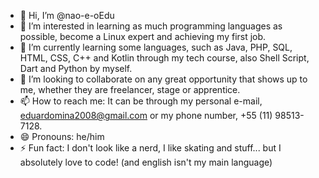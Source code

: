 - 👋 Hi, I’m @nao-e-oEdu
- 👀 I’m interested in learning as much programming languages as possible, become a Linux expert and achieving my first job.
- 🌱 I’m currently learning some languages, such as Java, PHP, SQL, HTML, CSS, C++ and Kotlin through my tech course, also Shell Script, Dart and Python by myself.
- 💞️ I’m looking to collaborate on any great opportunity that shows up to me, whether they are freelancer, stage or apprentice.
- 📫 How to reach me: It can be through my personal e-mail, eduardomina2008@gmail.com or my phone number, +55 (11) 98513-7128.
- 😄 Pronouns: he/him
- ⚡ Fun fact: I don't look like a nerd, I like skating and stuff... but I absolutely love to code! (and english isn't my main language)

<!---
nao-e-oEdu/nao-e-oEdu is a ✨ special ✨ repository because its `README.md` (this file) appears on your GitHub profile.
You can click the Preview link to take a look at your changes.
--->
